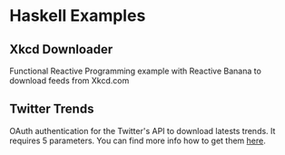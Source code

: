 # Haskell Examples

## Xkcd Downloader

Functional Reactive Programming example with Reactive Banana to download feeds from Xkcd.com


## Twitter Trends

OAuth authentication for the Twitter's API to download latests trends. It requires 5 parameters. You can find more info how to get them [here](https://dev.twitter.com/rest/reference/get/trends/place).